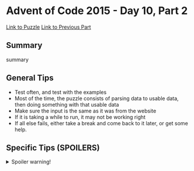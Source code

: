 # Advent of Code 2015 - Day 10, Part 2

[Link to Puzzle](https://adventofcode.com/2015/day/10#part2)
[Link to Previous Part](https://github.com/CodingAP/unofficial-aoc-syllabus/blob/main/years/2015/day10/part1.md)

## Summary
summary

## General Tips
- Test often, and test with the examples
- Most of the time, the puzzle consists of parsing data to usable data, then doing something with that usable data
- Make sure the input is the same as it was from the website
- If it is taking a while to run, it may not be working right
- If all else fails, either take a break and come back to it later, or get some help.

## Specific Tips (SPOILERS)
<details> <summary>Spoiler warning!</summary>

specific tips

</details>